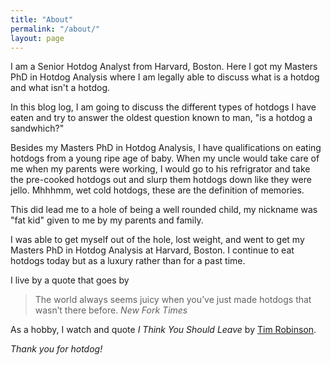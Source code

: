 ```yaml
---
title: "About"
permalink: "/about/"
layout: page
---
```


I am a Senior Hotdog Analyst from Harvard, Boston. Here I got my Masters
PhD in Hotdog Analysis where I am legally able to discuss what is a hotdog and
what isn't a hotdog.

In this blog log, I am going to discuss the different types of hotdogs I have
eaten and try to answer the oldest question known to man, "is a hotdog a
sandwhich?"

Besides my Masters PhD in Hotdog Analysis, I have qualifications on eating
hotdogs from a young ripe age of baby. When my uncle would take care of me when
my parents were working, I would go to his refrigrator and take the pre-cooked
hotdogs out and slurp them hotdogs down like they were jello. Mhhhmm, wet cold
hotdogs, these are the definition of memories.

This did lead me to a hole of being a well rounded child, my nickname was "fat
kid" given to me by my parents and family.

I was able to get myself out of the hole, lost weight, and went to get my
Masters PhD in Hotdog Analysis at Harvard, Boston. I continue to eat hotdogs
today but as a luxury rather than for a past time.

I live by a quote that goes by
>The world always seems juicy when you’ve just made hotdogs that wasn’t there before. <cite>New Fork Times</cite>

As a hobby, I watch and quote *I Think You Should Leave* by [Tim Robinson](https://www.youtube.com/watch?v=WLfAf8oHrMo).

*Thank you for hotdog!*
